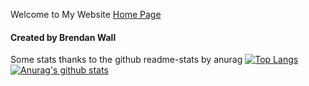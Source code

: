 Welcome to My Website
<a href="https://BrendanSD3.github.io/">Home Page</a>
#### Created by Brendan Wall

Some stats thanks to the github readme-stats by anurag
[![Top Langs](https://github-readme-stats.vercel.app/api/top-langs/?username=BrendanSD3&layout=compact)](https://github.com/anuraghazra/github-readme-stats)
[![Anurag's github stats](https://github-readme-stats.vercel.app/api?username=BrendanSD3)](https://github.com/anuraghazra/github-readme-stats)
